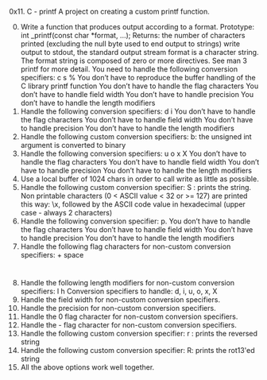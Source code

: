 0x11. C - printf
A project on creating a custom printf function.

0. Write a function that produces output according to a format.
	Prototype: int _printf(const char *format, ...);
	Returns: the number of characters printed (excluding the null byte used to end output to strings)
	write output to stdout, the standard output stream
	format is a character string. The format string is composed of zero or more directives. See man 3 printf for more detail. You need to handle the following conversion specifiers:
		c
		s
		%
	You don’t have to reproduce the buffer handling of the C library printf function
	You don’t have to handle the flag characters
	You don’t have to handle field width
	You don’t have to handle precision
	You don’t have to handle the length modifiers
1. Handle the following conversion specifiers:
	d
	i
	You don’t have to handle the flag characters
	You don’t have to handle field width
	You don’t have to handle precision
	You don’t have to handle the length modifiers
2. Handle the following custom conversion specifiers:
	b: the unsigned int argument is converted to binary
3. Handle the following conversion specifiers:
	u
	o
	x
	X
	You don’t have to handle the flag characters
	You don’t have to handle field width
	You don’t have to handle precision
	You don’t have to handle the length modifiers
4. Use a local buffer of 1024 chars in order to call write as little as possible.
5. Handle the following custom conversion specifier:
	S : prints the string.
	Non printable characters (0 < ASCII value < 32 or >= 127) are printed this way: \x, followed by the ASCII code value in hexadecimal (upper case - always 2 characters)
6. Handle the following conversion specifier: p.
	You don’t have to handle the flag characters
	You don’t have to handle field width
	You don’t have to handle precision
	You don’t have to handle the length modifiers
7. Handle the following flag characters for non-custom conversion specifiers:
	+
	space
	#
8. Handle the following length modifiers for non-custom conversion specifiers:
	l
	h
Conversion specifiers to handle: d, i, u, o, x, X
9. Handle the field width for non-custom conversion specifiers.
10. Handle the precision for non-custom conversion specifiers.
11. Handle the 0 flag character for non-custom conversion specifiers.
12. Handle the - flag character for non-custom conversion specifiers.
13. Handle the following custom conversion specifier:
	r : prints the reversed string
14. Handle the following custom conversion specifier:
	R: prints the rot13'ed string
15. All the above options work well together.
